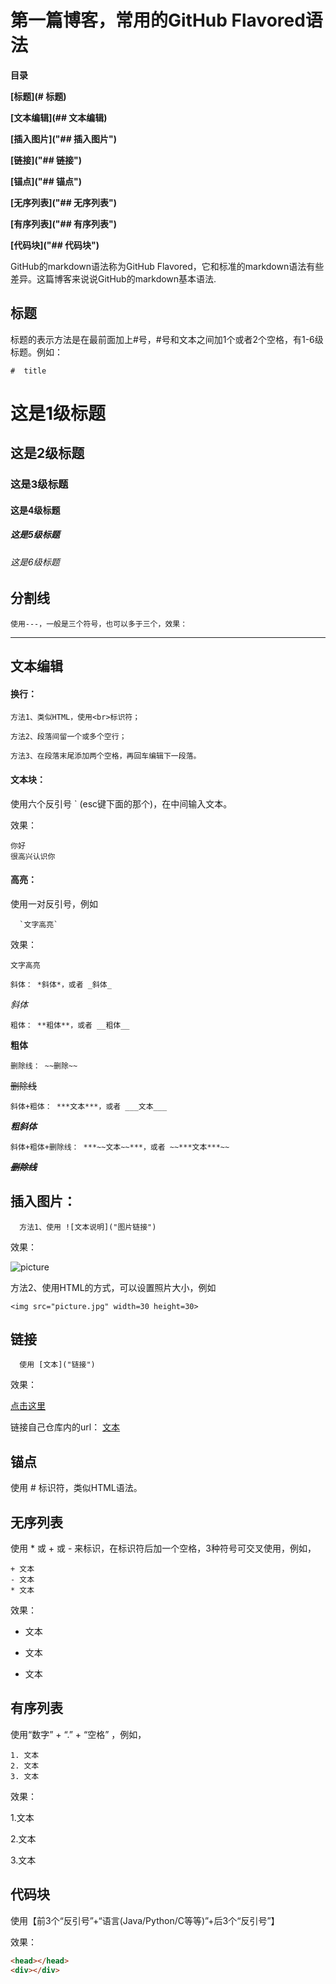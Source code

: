 # 第一篇博客，常用的GitHub Flavored语法  


**目录**  

**[标题](# 标题)** 

**[文本编辑](## 文本编辑)**

**[插入图片]("## 插入图片")**

**[链接]("## 链接")**

**[锚点]("## 锚点")**

**[无序列表]("## 无序列表")**

**[有序列表]("## 有序列表")**

**[代码块]("## 代码块")**



GitHub的markdown语法称为GitHub Flavored，它和标准的markdown语法有些差异。这篇博客来说说GitHub的markdown基本语法.  

## 标题

标题的表示方法是在最前面加上#号，#号和文本之间加1个或者2个空格，有1-6级标题。例如：

```
#  title
```
  
#  这是1级标题  
##  这是2级标题  
###  这是3级标题  
####  这是4级标题  
#####  这是5级标题  
######  这是6级标题  


## 分割线

```
使用---，一般是三个符号，也可以多于三个，效果：
```
  
---


## 文本编辑


#### 换行：

```
方法1、类似HTML，使用<br>标识符；

方法2、段落间留一个或多个空行；

方法3、在段落末尾添加两个空格，再回车编辑下一段落。
```
  

#### 文本块：

使用六个反引号 ` (esc键下面的那个)，在中间输入文本。  

效果：

```
你好
很高兴认识你
```


#### 高亮：

使用一对反引号，例如

```
  `文字高亮`
```
  
  效果：
  
  
`文字高亮`


```
斜体： *斜体*，或者 _斜体_ 
```
*斜体*
```
粗体： **粗体**，或者 __粗体__ 
```
**粗体**
```
删除线： ~~删除~~
```
~~删除线~~
```
斜体+粗体： ***文本***，或者 ___文本___
```
***粗斜体***
```
斜体+粗体+删除线： ***~~文本~~***，或者 ~~***文本***~~
```
***~~删除线~~***


## 插入图片：

```
  方法1、使用 ![文本说明]("图片链接")
```

效果：

![picture]("picture.jpg")

  方法2、使用HTML的方式，可以设置照片大小，例如 

`<img src="picture.jpg" width=30 height=30>`



## 链接

```
  使用 [文本]("链接")
```
  
效果：

[点击这里]("#")

  链接自己仓库内的url： [文本]("相对路径")


## 锚点

使用 # 标识符，类似HTML语法。


## 无序列表

  使用 * 或 + 或 - 来标识，在标识符后加一个空格，3种符号可交叉使用，例如，
  
```
+ 文本
- 文本
* 文本
```

效果：

+ 文本
- 文本
* 文本


## 有序列表

使用“数字” + “.” + “空格” ，例如，

```
1. 文本
2. 文本
3. 文本
```

效果：

1.文本

2.文本

3.文本


## 代码块

  使用【前3个“反引号”+“语言(Java/Python/C等等)”+后3个“反引号”】

  
效果：

```html
<head></head>
<div></div>
```



